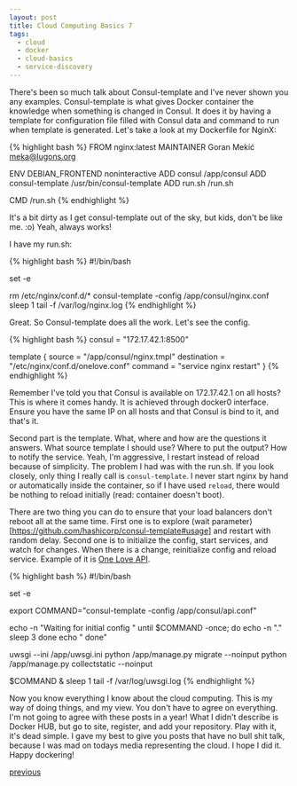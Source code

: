 ```yaml
---
layout: post
title: Cloud Computing Basics 7
tags:
  - cloud
  - docker
  - cloud-basics
  - service-discovery
---
```


There's been so much talk about Consul-template and I've never shown you any
examples. Consul-template is what gives Docker container the knowledge when
something is changed in Consul. It does it by having a template for
configuration file filled with Consul data and command to run when template is
generated. Let's take a look at my Dockerfile for NginX:

{% highlight bash %}
FROM nginx:latest
MAINTAINER Goran Mekić <meka@lugons.org>

ENV DEBIAN_FRONTEND noninteractive
ADD consul /app/consul
ADD consul-template /usr/bin/consul-template
ADD run.sh /run.sh

CMD /run.sh
{% endhighlight %}

It's a bit dirty as I get consul-template out of the sky, but kids, don't be
like me. :o) Yeah, always works!

I have my run.sh:

{% highlight bash %}
#!/bin/bash

set -e

rm /etc/nginx/conf.d/*
consul-template -config /app/consul/nginx.conf
sleep 1
tail -f /var/log/nginx.log
{% endhighlight %}

Great. So Consul-template does all the work. Let's see the config.

{% highlight bash %}
consul = "172.17.42.1:8500"

template {
  source = "/app/consul/nginx.tmpl"
  destination = "/etc/nginx/conf.d/onelove.conf"
  command = "service nginx restart"
}
{% endhighlight %}

Remember I've told you that Consul is available on 172.17.42.1 on all hosts?
This is where it comes handy. It is achieved through docker0 interface. Ensure
you have the same IP on all hosts and that Consul is bind to it, and that's it.

Second part is the template. What, where and how are the questions it answers.
What source template I should use? Where to put the output? How to notify the
service. Yeah, I'm aggressive, I restart instead of reload because of simplicity.
The problem I had was with the run.sh. If you look closely, only thing I really
call is `consul-template`. I never start nginx by hand or automatically inside
the container, so if I have used `reload`, there would be nothing to reload
initially (read: container doesn't boot).

There are two thing you can do to ensure that your load balancers don't reboot
all at the same time. First one is to explore
(wait parameter)[https://github.com/hashicorp/consul-template#usage] and restart
with random delay. Second one is to initialize the config, start services, and
watch for changes. When there is a change, reinitialize config and reload
service. Example of it is
[One Love API](https://github.com/one-love/api/blob/master/bin/run.sh).

{% highlight bash %}
#!/bin/bash

set -e

export COMMAND="consul-template -config /app/consul/api.conf"

echo -n "Waiting for initial config "
until $COMMAND -once; do
    echo -n "."
    sleep 3
done
echo " done"

uwsgi --ini /app/uwsgi.ini
python /app/manage.py migrate --noinput
python /app/manage.py collectstatic --noinput

$COMMAND &
sleep 1
tail -f /var/log/uwsgi.log
{% endhighlight %}

Now you know everything I know about the cloud computing. This is my way of
doing things, and my view. You don't have to agree on everything. I'm not going
to agree with these posts in a year! What I didn't describe is Docker HUB, but
go to site, register, and add your repository. Play with it, it's dead simple. I
gave my best to give you posts that have no bull shit talk, because I was mad on
todays media representing the cloud. I hope I did it. Happy dockering!

[previous](/blog/2014/11/20/cloud-computing-basics-6)

